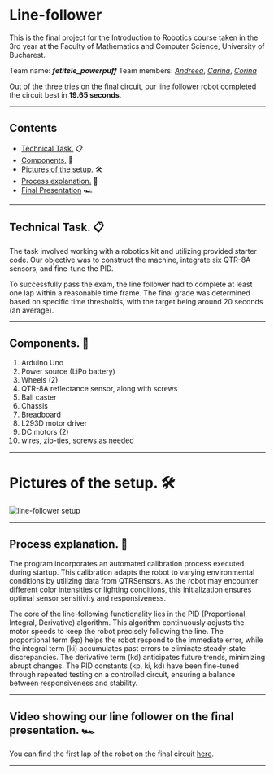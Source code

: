 # **Line-follower**

This is the final project for the Introduction to Robotics course taken in the 3rd year at the Faculty of Mathematics and Computer Science, University of Bucharest.

Team name: ***fetitele_powerpuff***
Team members: [*Andreea*](https://github.com/AndriciucAndreeaCristina), [*Carina*](https://github.com/SaicuCarina), [*Corina*](https://github.com/corinagherasim)

Out of the three tries on the final circuit, our line follower robot completed the circuit best in **19.65 seconds**.

---

## **Contents**  <a id="0"></a>
- [Technical Task.](#technical_task) :clipboard:
- [Components.](#components) :electric_plug: 
- [Pictures of the setup.](#setup_pics) :hammer_and_wrench:
- [Process explanation.](#process_explanation) :exploding_head:
- [Final Presentation](#final_presentation) :racing_car:

---

## **Technical Task.** :clipboard: <a id="technical_task"></a>
The task involved working with a robotics kit and utilizing provided starter code. Our objective was to construct the machine, integrate six QTR-8A sensors, and fine-tune the PID.

To successfully pass the exam, the line follower had to complete at least one lap within a reasonable time frame. The final grade was determined based on specific time thresholds, with the target being around 20 seconds (an average).

---

## **Components.** :electric_plug: <a id="components"></a>
1. Arduino Uno
2. Power source (LiPo battery)
3. Wheels (2)
4. QTR-8A reflectance sensor, along with screws
5. Ball caster
6. Chassis
7. Breadboard
8. L293D motor driver
9. DC motors (2)
10. wires, zip-ties, screws as needed
    
---

# **Pictures of the setup.** :hammer_and_wrench: <a id="setup_pics"></a>
![line-follower setup](https://github.com/AndriciucAndreeaCristina/Line-follower/assets/68044359/51bccf61-24bd-4692-a1a3-a46431b0362c)

---

## **Process explanation.** :exploding_head: <a id="process_explanation"></a> 
The program incorporates an automated calibration process executed during startup. This calibration adapts the robot to varying environmental conditions by utilizing data from QTRSensors. As the robot may encounter different color intensities or lighting conditions, this initialization ensures optimal sensor sensitivity and responsiveness. 

The core of the line-following functionality lies in the PID (Proportional, Integral, Derivative) algorithm. This algorithm continuously adjusts the motor speeds to keep the robot precisely following the line. The proportional term (kp) helps the robot respond to the immediate error, while the integral term (ki) accumulates past errors to eliminate steady-state discrepancies. The derivative term (kd) anticipates future trends, minimizing abrupt changes. The PID constants (kp, ki, kd) have been fine-tuned through repeated testing on a controlled circuit, ensuring a balance between responsiveness and stability. 

---

## **Video showing our line follower on the final presentation.** :racing_car: <a id="final_presentation"></a> 
You can find the first lap of the robot on the final circuit [here](https://youtu.be/MrI7-eyq_eg).

---

